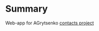 Summary
============

Web-app for AGrytsenko <a href="https://github.com/grytsenko/contacts">contacts project</a> 
